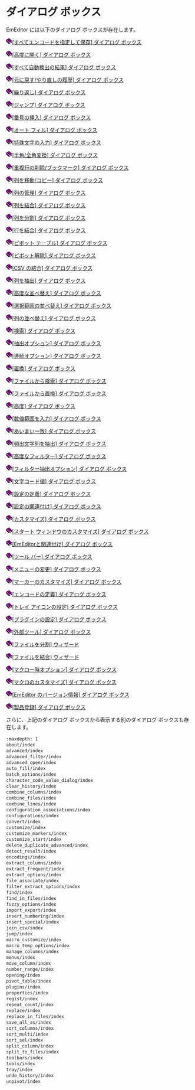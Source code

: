 # ダイアログ ボックス

EmEditor には以下のダイアログ ボックスが存在します。

![](../images/b.gif)[\[すべてエンコードを指定して保存\] ダイアログ ボックス](save_all_as/index)

![](../images/b.gif)[\[高度に開く\] ダイアログ ボックス](advanced_open/index)

![](../images/b.gif)[\[すべて自動検出の結果\] ダイアログ ボックス](detect_result/index)

![](../images/b.gif)[\[元に戻す/やり直しの履歴\] ダイアログ ボックス](undo_history/index)

![](../images/b.gif)[\[繰り返し\] ダイアログ ボックス](repeat_count/index)

![](../images/b.gif)[\[ジャンプ\] ダイアログ ボックス](jump/index)

![](../images/b.gif)[\[番号の挿入\] ダイアログ ボックス](insert_numbering/index)

![](../images/b.gif)[\[オート フィル\] ダイアログ ボックス](auto_fill/index)

![](../images/b.gif)[\[特殊文字の入力\] ダイアログ ボックス](insert_special/index)

![](../images/b.gif)[\[半角/全角変換\] ダイアログ ボックス](convert/index)

![](../images/b.gif)[\[重複行の削除/ブックマーク\] ダイアログ ボックス](delete_duplicate_advanced/index)

![](../images/b.gif)[\[列を移動/コピー\] ダイアログ ボックス](move_column/index)

![](../images/b.gif)[\[列の管理\] ダイアログ ボックス](manage_columns/index)

![](../images/b.gif)[\[列を結合\] ダイアログ ボックス](combine_columns/index)

![](../images/b.gif)[\[列を分割\] ダイアログ ボックス](split_column/index)

![](../images/b.gif)[\[行を結合\] ダイアログ ボックス](combine_lines/index)

![](../images/b.gif)[\[ピボット テーブル\] ダイアログ ボックス](pivot_table/index)

![](../images/b.gif)[\[ピボット解除\] ダイアログ ボックス](unpivot/index)

![](../images/b.gif)[\[CSV の結合\] ダイアログ ボックス](join_csv/index)

![](../images/b.gif)[\[列を抽出\] ダイアログ ボックス](extract_columns/index)

![](../images/b.gif)[\[高度な並べ替え\] ダイアログ ボックス](sort_multi/index)

![](../images/b.gif)[\[選択範囲の並べ替え\] ダイアログ ボックス](sort_sel/index)

![](../images/b.gif)[\[列の並べ替え\] ダイアログ ボックス](sort_columns/index)

![](../images/b.gif)[\[検索\] ダイアログ ボックス](find/index)

![](../images/b.gif)[\[抽出オプション\] ダイアログ ボックス](extract_options/index)

![](../images/b.gif)[\[連続オプション\] ダイアログ ボックス](batch_options/index)

![](../images/b.gif)[\[置換\] ダイアログ ボックス](replace/index)

![](../images/b.gif)[\[ファイルから検索\] ダイアログ ボックス](find_in_files/index)

![](../images/b.gif)[\[ファイルから置換\] ダイアログ ボックス](replace_in_files/index)

![](../images/b.gif)[\[高度\] ダイアログ ボックス](advanced/index)

![](../images/b.gif)[\[数値範囲を入力\] ダイアログ ボックス](number_range/index)

![](../images/b.gif)[\[あいまい一致\] ダイアログ ボックス](number_range/index)

![](../images/b.gif)[\[頻出文字列を抽出\] ダイアログ ボックス](extract_frequent/index)

![](../images/b.gif)[\[高度なフィルター\] ダイアログ ボックス](advanced_filter/index)

![](../images/b.gif)[\[フィルター抽出オプション\] ダイアログ ボックス](filter_extract_options/index)

![](../images/b.gif)[\[文字コード値\] ダイアログ ボックス](character_code_value_dialog/index)

![](../images/b.gif)[\[設定の定義\] ダイアログ ボックス](configurations/index)

![](../images/b.gif)[\[設定の関連付け\] ダイアログ ボックス](configuration_associations/index)

![](../images/b.gif)[\[カスタマイズ\] ダイアログ ボックス](customize/index)

![](../images/b.gif)[\[スタート ウィンドウのカスタマイズ\] ダイアログ ボックス](customize_start/index)

![](../images/b.gif)[\[EmEditorと関連付け\] ダイアログ ボックス](file_associate/index)

![](../images/b.gif)[\[ツール バー\] ダイアログ ボックス](toolbars/index)

![](../images/b.gif)[\[メニューの変更\] ダイアログ ボックス](menus/index)

![](../images/b.gif)[\[マーカーのカスタマイズ\] ダイアログ ボックス](customize_markers/index)

![](../images/b.gif)[\[エンコードの定義\] ダイアログ ボックス](encodings/index)

![](../images/b.gif)[\[トレイ アイコンの設定\] ダイアログ ボックス](tray/index)

![](../images/b.gif)[\[プラグインの設定\] ダイアログ ボックス](plugins/index)

![](../images/b.gif)[\[外部ツール\] ダイアログ ボックス](tools/index)

![](../images/b.gif)[\[ファイルを分割\] ウィザード](split_to_files/index)

![](../images/b.gif)[\[ファイルを結合\] ウィザード](combine_files/index)

![](../images/b.gif)[\[マクロ一時オプション\] ダイアログ ボックス](macro_temp_options/index)

![](../images/b.gif)[\[マクロのカスタマイズ\] ダイアログ ボックス](macro_customize/index)

![](../images/b.gif)[\[EmEditor のバージョン情報\] ダイアログ ボックス](about/index)

![](../images/b.gif)[\[製品登録\] ダイアログ ボックス](regist/index)

さらに、上記のダイアログ ボックスから表示する別のダイアログ ボックスも存在します。


```{toctree}
:maxdepth: 1
about/index
advanced/index
advanced_filter/index
advanced_open/index
auto_fill/index
batch_options/index
character_code_value_dialog/index
clear_history/index
combine_columns/index
combine_files/index
combine_lines/index
configuration_associations/index
configurations/index
convert/index
customize/index
customize_markers/index
customize_start/index
delete_duplicate_advanced/index
detect_result/index
encodings/index
extract_columns/index
extract_frequent/index
extract_options/index
file_associate/index
filter_extract_options/index
find/index
find_in_files/index
fuzzy_options/index
import_export/index
insert_numbering/index
insert_special/index
join_csv/index
jump/index
macro_customize/index
macro_temp_options/index
manage_columns/index
menus/index
move_column/index
number_range/index
opening/index
pivot_table/index
plugins/index
properties/index
regist/index
repeat_count/index
replace/index
replace_in_files/index
save_all_as/index
sort_columns/index
sort_multi/index
sort_sel/index
split_column/index
split_to_files/index
toolbars/index
tools/index
tray/index
undo_history/index
unpivot/index
```
